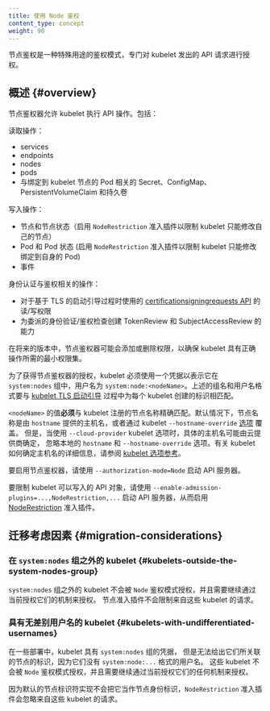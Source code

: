 ```yaml
---
title: 使用 Node 鉴权
content_type: concept
weight: 90
---
```

<!--
reviewers:
- timstclair
- deads2k
- liggitt
title: Using Node Authorization
content_type: concept
weight: 90
-->

<!-- overview -->

<!--
Node authorization is a special-purpose authorization mode that specifically
authorizes API requests made by kubelets.
-->
节点鉴权是一种特殊用途的鉴权模式，专门对 kubelet 发出的 API 请求进行授权。

<!-- body -->

<!--
## Overview
-->
## 概述   {#overview}

<!--
The Node authorizer allows a kubelet to perform API operations. This includes:
-->
节点鉴权器允许 kubelet 执行 API 操作。包括：

<!--
Read operations:
-->
读取操作：

<!--
* services
* endpoints
* nodes
* pods
* secrets, configmaps, persistent volume claims and persistent volumes related
  to pods bound to the kubelet's node
-->
* services
* endpoints
* nodes
* pods
* 与绑定到 kubelet 节点的 Pod 相关的 Secret、ConfigMap、PersistentVolumeClaim 和持久卷

<!--
Write operations:
-->
写入操作：

<!--
* nodes and node status (enable the `NodeRestriction` admission plugin to limit
  a kubelet to modify its own node)
* pods and pod status (enable the `NodeRestriction` admission plugin to limit a
  kubelet to modify pods bound to itself)
* events
-->
* 节点和节点状态（启用 `NodeRestriction` 准入插件以限制 kubelet 只能修改自己的节点）
* Pod 和 Pod 状态 (启用 `NodeRestriction` 准入插件以限制 kubelet 只能修改绑定到自身的 Pod)
* 事件

<!--
Auth-related operations:
-->
身份认证与鉴权相关的操作：

<!--
* read/write access to the
  [CertificateSigningRequests API](/docs/reference/access-authn-authz/certificate-signing-requests/)
  for TLS bootstrapping
* the ability to create TokenReviews and SubjectAccessReviews for delegated
  authentication/authorization checks
-->
* 对于基于 TLS 的启动引导过程时使用的
  [certificationsigningrequests API](/zh-cn/docs/reference/access-authn-authz/certificate-signing-requests/)
  的读/写权限
* 为委派的身份验证/鉴权检查创建 TokenReview 和 SubjectAccessReview 的能力

<!--
In future releases, the node authorizer may add or remove permissions to ensure
kubelets have the minimal set of permissions required to operate correctly.
-->
在将来的版本中，节点鉴权器可能会添加或删除权限，以确保 kubelet 具有正确操作所需的最小权限集。

<!--
In order to be authorized by the Node authorizer, kubelets must use a credential
that identifies them as being in the `system:nodes` group, with a username of
`system:node:<nodeName>`.
This group and user name format match the identity created for each kubelet as part of 
[kubelet TLS bootstrapping](/docs/reference/access-authn-authz/kubelet-tls-bootstrapping/).
-->
为了获得节点鉴权器的授权，kubelet 必须使用一个凭据以表示它在 `system:nodes`
组中，用户名为 `system:node:<nodeName>`。上述的组名和用户名格式要与
[kubelet TLS 启动引导](/zh-cn/docs/reference/access-authn-authz/kubelet-tls-bootstrapping/)
过程中为每个 kubelet 创建的标识相匹配。

<!--
The value of `<nodeName>` **must** match precisely the name of the node as
registered by the kubelet. By default, this is the host name as provided by
`hostname`, or overridden via the
[kubelet option](/docs/reference/command-line-tools-reference/kubelet/)
`--hostname-override`. However, when using the `--cloud-provider` kubelet
option, the specific hostname may be determined by the cloud provider, ignoring
the local `hostname` and the `--hostname-override` option. 
For specifics about how the kubelet determines the hostname, see the
[kubelet options reference](/docs/reference/command-line-tools-reference/kubelet/).
-->
`<nodeName>` 的值**必须**与 kubelet 注册的节点名称精确匹配。默认情况下，节点名称是由
`hostname` 提供的主机名，或者通过 kubelet `--hostname-override`
[选项](/zh-cn/docs/reference/command-line-tools-reference/kubelet/) 覆盖。
但是，当使用 `--cloud-provider` kubelet 选项时，具体的主机名可能由云提供商确定，
忽略本地的 `hostname` 和 `--hostname-override` 选项。有关
kubelet 如何确定主机名的详细信息，请参阅
[kubelet 选项参考](/zh-cn/docs/reference/command-line-tools-reference/kubelet/)。

<!--
To enable the Node authorizer, start the apiserver with `--authorization-mode=Node`.
-->
要启用节点鉴权器，请使用 `--authorization-mode=Node` 启动 API 服务器。

<!--
To limit the API objects kubelets are able to write, enable the
[NodeRestriction](/docs/reference/access-authn-authz/admission-controllers#noderestriction)
admission plugin by starting the apiserver with
`--enable-admission-plugins=...,NodeRestriction,...`
-->
要限制 kubelet 可以写入的 API 对象，请使用
`--enable-admission-plugins=...,NodeRestriction,...` 启动 API 服务器，从而启用
[NodeRestriction](/zh-cn/docs/reference/access-authn-authz/admission-controllers#NodeRestriction)
准入插件。

<!--
## Migration considerations
-->
## 迁移考虑因素   {#migration-considerations}

<!--
### Kubelets outside the `system:nodes` group
-->
### 在 `system:nodes` 组之外的 kubelet   {#kubelets-outside-the-system-nodes-group}

<!--
Kubelets outside the `system:nodes` group would not be authorized by the `Node`
authorization mode, and would need to continue to be authorized via whatever
mechanism currently authorizes them.
The node admission plugin would not restrict requests from these kubelets.
-->
`system:nodes` 组之外的 kubelet 不会被 `Node` 鉴权模式授权，并且需要继续通过当前授权它们的机制来授权。
节点准入插件不会限制来自这些 kubelet 的请求。

<!--
### Kubelets with undifferentiated usernames
-->
### 具有无差别用户名的 kubelet   {#kubelets-with-undifferentiated-usernames}

<!--
In some deployments, kubelets have credentials that place them in the `system:nodes` group,
but do not identify the particular node they are associated with,
because they do not have a username in the `system:node:...` format.
These kubelets would not be authorized by the `Node` authorization mode,
and would need to continue to be authorized via whatever mechanism currently authorizes them.
-->
在一些部署中，kubelet 具有 `system:nodes` 组的凭据，
但是无法给出它们所关联的节点的标识，因为它们没有 `system:node:...` 格式的用户名。
这些 kubelet 不会被 `Node` 鉴权模式授权，并且需要继续通过当前授权它们的任何机制来授权。

<!--
The `NodeRestriction` admission plugin would ignore requests from these kubelets,
since the default node identifier implementation would not consider that a node identity.
-->
因为默认的节点标识符实现不会把它当作节点身份标识，`NodeRestriction`
准入插件会忽略来自这些 kubelet 的请求。
